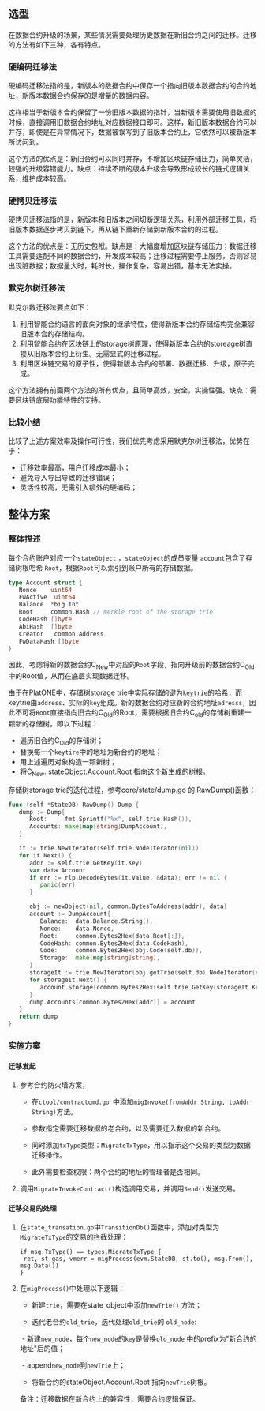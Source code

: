 ## 选型

在数据合约升级的场景，某些情况需要处理历史数据在新旧合约之间的迁移。迁移的方法有如下三种，各有特点。

### 硬编码迁移法

硬编码迁移法指的是，新版本的数据合约中保存一个指向旧版本数据合约的合约地址，新版本数据合约保存的是增量的数据内容。

这样相当于新版本合约保留了一份旧版本数据的指针，当新版本需要使用旧数据的时候，直接调用旧数据合约地址对应数据接口即可。这样，新旧版本数据合约可以并存，即使是在异常情况下，数据被误写到了旧版本合约上，它依然可以被新版本所访问到。

这个方法的优点是：新旧合约可以同时并存，不增加区块链存储压力，简单灵活，较强的升级容错能力。缺点：持续不断的版本升级会导致形成较长的链式逻辑关系，维护成本较高。

### 硬拷贝迁移法

硬拷贝迁移法指的是，新版本和旧版本之间切断逻辑关系，利用外部迁移工具，将旧版本数据逐步拷贝到链下，再从链下重新存储到新版本合约的过程。

这个方法的优点是：无历史包袱。缺点是：大幅度增加区块链存储压力；数据迁移工具需要适配不同的数据合约，开发成本较高；迁移过程需要停止服务，否则容易出现脏数据；数据量大时，耗时长，操作复杂，容易出错，基本无法实操。

### 默克尔树迁移法

默克尔数迁移法要点如下：

1. 利用智能合约语言的面向对象的继承特性，使得新版本合约存储结构完全兼容旧版本合约存储结构。
2. 利用智能合约在区块链上的storage树原理，使得新版本合约的storeage树直接从旧版本合约上衍生。无需显式的迁移过程。
3. 利用区块链交易的原子性，使得新版本合约的部署、数据迁移、升级，原子完成。

这个方法拥有前面两个方法的所有优点，且简单高效，安全，实操性强。缺点：需要区块链底层功能特性的支持。

### 比较小结

比较了上述方案效率及操作可行性，我们优先考虑采用默克尔树迁移法，优势在于：

* 迁移效率最高，用户迁移成本最小；
* 避免导入导出导致的迁移错误；
* 灵活性较高，无需引入额外的硬编码；



## 整体方案
### 整体描述

每个合约账户对应一个`stateObject` ，`stateObject`的成员变量 `account`包含了存储树根哈希 `Root`，根据`Root`可以索引到账户所有的存储数据。

```go
type Account struct {
   Nonce    uint64
   FwActive  uint64
   Balance  *big.Int
   Root     common.Hash // merkle root of the storage trie
   CodeHash []byte
   AbiHash  []byte
   Creator   common.Address
   FwDataHash []byte
}
```

因此，考虑将新的数据合约C<sub>New</sub>中对应的`Root`字段，指向升级前的数据合约C<sub>Old</sub>中的Root值，从而在底层实现数据迁移。

由于在PlatONE中，存储树storage trie中实际存储的键为`keytrie`的哈希，而keytrie由`address`、实际的`key`组成。新的数据合约对应新的合约地址`adresss`，因此不可将`Root`直接指向旧合约C<sub>Old</sub>的Root，需要根据旧合约C<sub>old</sub>的存储树重建一颗新的存储树，即以下过程：

* 遍历旧合约C<sub>Old</sub>的存储树；
* 替换每一个`keytire`中的地址为新合约的地址；
* 用上述遍历对象构造一颗新树；
* 将C<sub>New</sub>. stateObject.Account.Root 指向这个新生成的树根。



存储树storage trie的迭代过程，参考core/state/dump.go 的 RawDump()函数：

```go
func (self *StateDB) RawDump() Dump {
   dump := Dump{
      Root:     fmt.Sprintf("%x", self.trie.Hash()),
      Accounts: make(map[string]DumpAccount),
   }

   it := trie.NewIterator(self.trie.NodeIterator(nil))
   for it.Next() {
      addr := self.trie.GetKey(it.Key)
      var data Account
      if err := rlp.DecodeBytes(it.Value, &data); err != nil {
         panic(err)
      }

      obj := newObject(nil, common.BytesToAddress(addr), data)
      account := DumpAccount{
         Balance:  data.Balance.String(),
         Nonce:    data.Nonce,
         Root:     common.Bytes2Hex(data.Root[:]),
         CodeHash: common.Bytes2Hex(data.CodeHash),
         Code:     common.Bytes2Hex(obj.Code(self.db)),
         Storage:  make(map[string]string),
      }
      storageIt := trie.NewIterator(obj.getTrie(self.db).NodeIterator(nil))
      for storageIt.Next() {
         account.Storage[common.Bytes2Hex(self.trie.GetKey(storageIt.Key))] = common.Bytes2Hex(storageIt.Value)
      }
      dump.Accounts[common.Bytes2Hex(addr)] = account
   }
   return dump
}
```


### 实施方案

#### 迁移发起

1. 参考合约防火墙方案，

   * 在`ctool/contractcmd.go `中添加`migInvoke(fromAddr String, toAddr String)`方法。

   * 参数指定需要迁移数据的老合约，以及需要迁入数据的新合约。

   * 同时添加`txType`类型：`MigrateTxType`，用以指示这个交易的类型为数据迁移操作。

   * 此外需要检查权限：两个合约的地址的管理者是否相同。

2. 调用`MigrateInvokeContract()`构造调用交易，并调用`Send()`发送交易。

#### 迁移交易的处理

1. 在`state_transation.go`中`TransitionDb()`函数中，添加对类型为`MigrateTxType`的交易的拦截处理：

   ```
   if msg.TxType() == types.MigrateTxType {
   	ret, st.gas, vmerr = migProcess(evm.StateDB, st.to(), msg.From(), msg.Data())
   } 
   ```

2. 在`migProcess()`中处理以下逻辑：

   * 新建`trie`，需要在state_object中添加`newTrie()` 方法；

   * 迭代老合约`old_trie`，迭代处理`old_trie`的 `old_node`:

   ​	- 新建`new_node`，每个`new_node`的`key`是替换`old_node` 中的prefix为"新合约的地址"后的值；

   ​	- append`new_node`到`newTrie`上；

   * 将新合约的stateObject.Account.Root 指向`newTrie`树根。

     

   备注：迁移数据在新合约上的兼容性，需要合约逻辑保证。